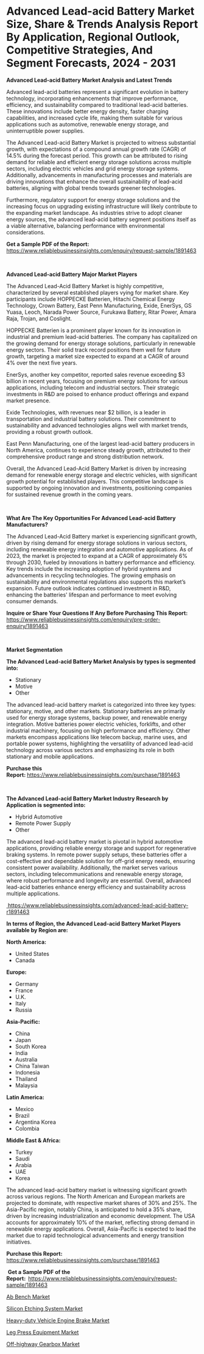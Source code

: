 <p><h1>Advanced Lead-acid Battery Market Size, Share & Trends Analysis Report By Application, Regional Outlook, Competitive Strategies, And Segment Forecasts, 2024 - 2031</h1></p><p><strong>Advanced Lead-acid Battery Market Analysis and Latest Trends</strong></p>
<p><p>Advanced lead-acid batteries represent a significant evolution in battery technology, incorporating enhancements that improve performance, efficiency, and sustainability compared to traditional lead-acid batteries. These innovations include better energy density, faster charging capabilities, and increased cycle life, making them suitable for various applications such as automotive, renewable energy storage, and uninterruptible power supplies.</p><p>The Advanced Lead-acid Battery Market is projected to witness substantial growth, with expectations of a compound annual growth rate (CAGR) of 14.5% during the forecast period. This growth can be attributed to rising demand for reliable and efficient energy storage solutions across multiple sectors, including electric vehicles and grid energy storage systems. Additionally, advancements in manufacturing processes and materials are driving innovations that enhance the overall sustainability of lead-acid batteries, aligning with global trends towards greener technologies.</p><p>Furthermore, regulatory support for energy storage solutions and the increasing focus on upgrading existing infrastructure will likely contribute to the expanding market landscape. As industries strive to adopt cleaner energy sources, the advanced lead-acid battery segment positions itself as a viable alternative, balancing performance with environmental considerations.</p></p>
<p><strong>Get a Sample PDF of the Report:&nbsp;</strong> <a href="https://www.reliablebusinessinsights.com/enquiry/request-sample/1891463?utm_campaign=62&utm_medium=2&utm_source=Github&utm_content=ia&utm_term=24102024&utm_id=advanced-lead-acid-battery">https://www.reliablebusinessinsights.com/enquiry/request-sample/1891463</a></p>
<p>&nbsp;</p>
<p><strong>Advanced Lead-acid Battery Major Market Players</strong></p>
<p><p>The Advanced Lead-Acid Battery Market is highly competitive, characterized by several established players vying for market share. Key participants include HOPPECKE Batterien, Hitachi Chemical Energy Technology, Crown Battery, East Penn Manufacturing, Exide, EnerSys, GS Yuasa, Leoch, Narada Power Source, Furukawa Battery, Ritar Power, Amara Raja, Trojan, and Coslight.</p><p>HOPPECKE Batterien is a prominent player known for its innovation in industrial and premium lead-acid batteries. The company has capitalized on the growing demand for energy storage solutions, particularly in renewable energy sectors. Their solid track record positions them well for future growth, targeting a market size expected to expand at a CAGR of around 4% over the next five years.</p><p>EnerSys, another key competitor, reported sales revenue exceeding $3 billion in recent years, focusing on premium energy solutions for various applications, including telecom and industrial sectors. Their strategic investments in R&D are poised to enhance product offerings and expand market presence.</p><p>Exide Technologies, with revenues near $2 billion, is a leader in transportation and industrial battery solutions. Their commitment to sustainability and advanced technologies aligns well with market trends, providing a robust growth outlook.</p><p>East Penn Manufacturing, one of the largest lead-acid battery producers in North America, continues to experience steady growth, attributed to their comprehensive product range and strong distribution network.</p><p>Overall, the Advanced Lead-Acid Battery Market is driven by increasing demand for renewable energy storage and electric vehicles, with significant growth potential for established players. This competitive landscape is supported by ongoing innovation and investments, positioning companies for sustained revenue growth in the coming years.</p></p>
<p>&nbsp;</p>
<p><strong>What Are The Key Opportunities For Advanced Lead-acid Battery Manufacturers?</strong></p>
<p><p>The Advanced Lead-Acid Battery market is experiencing significant growth, driven by rising demand for energy storage solutions in various sectors, including renewable energy integration and automotive applications. As of 2023, the market is projected to expand at a CAGR of approximately 6% through 2030, fueled by innovations in battery performance and efficiency. Key trends include the increasing adoption of hybrid systems and advancements in recycling technologies. The growing emphasis on sustainability and environmental regulations also supports this market’s expansion. Future outlook indicates continued investment in R&D, enhancing the batteries' lifespan and performance to meet evolving consumer demands.</p></p>
<p><strong>Inquire or Share Your Questions If Any Before Purchasing This Report:</strong> <a href="https://www.reliablebusinessinsights.com/enquiry/pre-order-enquiry/1891463?utm_campaign=62&utm_medium=2&utm_source=Github&utm_content=ia&utm_term=24102024&utm_id=advanced-lead-acid-battery">https://www.reliablebusinessinsights.com/enquiry/pre-order-enquiry/1891463</a></p>
<p>&nbsp;</p>
<p><strong>Market Segmentation</strong></p>
<p><strong>The Advanced Lead-acid Battery Market Analysis by types is segmented into:</strong></p>
<p><ul><li>Stationary</li><li>Motive</li><li>Other</li></ul></p>
<p><p>The advanced lead-acid battery market is categorized into three key types: stationary, motive, and other markets. Stationary batteries are primarily used for energy storage systems, backup power, and renewable energy integration. Motive batteries power electric vehicles, forklifts, and other industrial machinery, focusing on high performance and efficiency. Other markets encompass applications like telecom backup, marine uses, and portable power systems, highlighting the versatility of advanced lead-acid technology across various sectors and emphasizing its role in both stationary and mobile applications.</p></p>
<p><strong>Purchase this Report:&nbsp;</strong><a href="https://www.reliablebusinessinsights.com/purchase/1891463?utm_campaign=62&utm_medium=2&utm_source=Github&utm_content=ia&utm_term=24102024&utm_id=advanced-lead-acid-battery">https://www.reliablebusinessinsights.com/purchase/1891463</a></p>
<p>&nbsp;</p>
<p><strong>The Advanced Lead-acid Battery Market Industry Research by Application is segmented into:</strong></p>
<p><ul><li>Hybrid Automotive</li><li>Remote Power Supply</li><li>Other</li></ul></p>
<p><p>The advanced lead-acid battery market is pivotal in hybrid automotive applications, providing reliable energy storage and support for regenerative braking systems. In remote power supply setups, these batteries offer a cost-effective and dependable solution for off-grid energy needs, ensuring consistent power availability. Additionally, the market serves various sectors, including telecommunications and renewable energy storage, where robust performance and longevity are essential. Overall, advanced lead-acid batteries enhance energy efficiency and sustainability across multiple applications.</p></p>
<p><a href="https://www.reliablebusinessinsights.com/advanced-lead-acid-battery-r1891463?utm_campaign=62&utm_medium=2&utm_source=Github&utm_content=ia&utm_term=24102024&utm_id=advanced-lead-acid-battery">&nbsp;https://www.reliablebusinessinsights.com/advanced-lead-acid-battery-r1891463</a></p>
<p><strong>In terms of Region, the Advanced Lead-acid Battery Market Players available by Region are:</strong></p>
<p>
    <p> <strong> North America: </strong>
        <ul>
            <li>United States</li>
            <li>Canada</li>
        </ul>
        </p> 
    <p> <strong> Europe: </strong>
        <ul>
            <li>Germany</li>
            <li>France</li>
            <li>U.K.</li>
            <li>Italy</li>
            <li>Russia</li>
        </ul>
        </p> 
    <p> <strong> Asia-Pacific: </strong>
        <ul>
            <li>China</li>
            <li>Japan</li>
            <li>South Korea</li>
            <li>India</li>
            <li>Australia</li>
            <li>China Taiwan</li>
            <li>Indonesia</li>
            <li>Thailand</li>
            <li>Malaysia</li>
        </ul>
        </p> 
    <p> <strong> Latin America: </strong>
        <ul>
            <li>Mexico</li>
            <li>Brazil</li>
            <li>Argentina Korea</li>
            <li>Colombia</li>
        </ul>
        </p> 
    <p> <strong> Middle East & Africa: </strong>
        <ul>
            <li>Turkey</li>
            <li>Saudi</li>
            <li>Arabia</li>
            <li>UAE</li>
            <li>Korea</li>
        </ul>
    </p>
    </p>
<p><p>The advanced lead-acid battery market is witnessing significant growth across various regions. The North American and European markets are projected to dominate, with respective market shares of 30% and 25%. The Asia-Pacific region, notably China, is anticipated to hold a 35% share, driven by increasing industrialization and economic development. The USA accounts for approximately 10% of the market, reflecting strong demand in renewable energy applications. Overall, Asia-Pacific is expected to lead the market due to rapid technological advancements and energy transition initiatives.</p></p>
<p><strong>Purchase this Report: </strong><a href="https://www.reliablebusinessinsights.com/purchase/1891463?utm_campaign=62&utm_medium=2&utm_source=Github&utm_content=ia&utm_term=24102024&utm_id=advanced-lead-acid-battery">https://www.reliablebusinessinsights.com/purchase/1891463</a></p>
<p>&nbsp;<strong>Get a Sample PDF of the Report:&nbsp;&nbsp;</strong><a href="https://www.reliablebusinessinsights.com/enquiry/request-sample/1891463?utm_campaign=62&utm_medium=2&utm_source=Github&utm_content=ia&utm_term=24102024&utm_id=advanced-lead-acid-battery">https://www.reliablebusinessinsights.com/enquiry/request-sample/1891463</a></p>
<p><strong></strong></p>
<p><p><a href="https://issuu.com/reportprime-2/docs/ab-bench-market-size-2030.pptx_b04a5b8d8a54e6?utm_campaign=62&utm_medium=2&utm_source=Github&utm_content=ia&utm_term=24102024&utm_id=advanced-lead-acid-battery">Ab Bench Market</a></p><p><a href="https://github.com/MCGEE-CRANECaitlyn/Market-Research-Report-List-1/blob/main/silicon-etching-system-market.md?utm_campaign=62&utm_medium=2&utm_source=Github&utm_content=ia&utm_term=24102024&utm_id=advanced-lead-acid-battery">Silicon Etching System Market</a></p><p><a href="https://github.com/abbiewimld/Market-Research-Report-List-1/blob/main/heavy-duty-vehicle-engine-brake-market.md?utm_campaign=62&utm_medium=2&utm_source=Github&utm_content=ia&utm_term=24102024&utm_id=advanced-lead-acid-battery">Heavy-duty Vehicle Engine Brake Market</a></p><p><a href="https://issuu.com/reportprime-2/docs/leg-press-equipment-market-size-203_aa38fe242336cf?utm_campaign=62&utm_medium=2&utm_source=Github&utm_content=ia&utm_term=24102024&utm_id=advanced-lead-acid-battery">Leg Press Equipment Market</a></p><p><a href="https://www.linkedin.com/pulse/unveiling-market-trends-global-off-highway-gearbox-growth-phwqf?utm_campaign=62&utm_medium=2&utm_source=Github&utm_content=ia&utm_term=24102024&utm_id=advanced-lead-acid-battery">Off-highway Gearbox Market</a></p></p>
